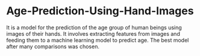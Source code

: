 # Age-Prediction-Using-Hand-Images
It is a model for the prediction of the age group of human beings using images of their hands. It involves extracting features from images and feeding them to a machine learning model to predict age. The best model after many comparisons was chosen.
